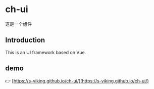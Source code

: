 # ch-ui
这是一个组件

## Introduction

This is an UI framework based on Vue.

## demo

:point_right: [https://s-viking.github.io/ch-ui/](https://s-viking.github.io/ch-ui/)</br>
